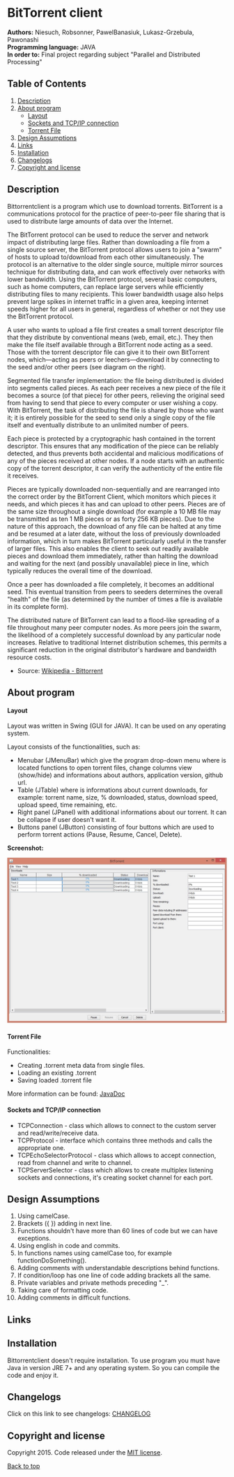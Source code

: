 # BitTorrent client
<b>Authors:</b> Niesuch, Robsonner, PawelBanasiuk, Lukasz-Grzebula, Pawonashi <br />
<b>Programming language:</b> JAVA <br />
<b>In order to:</b> Final project regarding subject "Parallel and Distributed Processing" <br />

## Table of Contents
1. [Description](https://github.com/niesuch/bittorrentclient/blob/master/README.md#description)
2. [About program](https://github.com/niesuch/bittorrentclient/blob/master/README.md#about-program)
	* [Layout](https://github.com/niesuch/bittorrentclient/blob/master/README.md#layout)
	* [Sockets and TCP/IP connection](https://github.com/niesuch/bittorrentclient/blob/master/README.md#sockets-and-tcpip-connection)
	* [Torrent File](https://github.com/niesuch/bittorrentclient/blob/master/README.md#torrent-file)
3. [Design Assumptions](https://github.com/niesuch/bittorrentclient/blob/master/README.md#desing-assumptions)
4. [Links](https://github.com/niesuch/bittorrentclient/blob/master/README.md#links)
5. [Installation](https://github.com/niesuch/bittorrentclient/blob/master/README.md#installation)
6. [Changelogs](https://github.com/niesuch/bittorrentclient/blob/master/README.md#changelogs)
7. [Copyright and license](https://github.com/niesuch/bittorrentclient/blob/master/README.md#copyright-and-license)

## Description
Bittorrentclient is a program which use to download torrents. BitTorrent is a communications protocol for the practice of peer-to-peer file sharing that is used to distribute large amounts of data over the Internet.

The BitTorrent protocol can be used to reduce the server and network impact of distributing large files. Rather than downloading a file from a single source server, the BitTorrent protocol allows users to join a "swarm" of hosts to upload to/download from each other simultaneously. The protocol is an alternative to the older single source, multiple mirror sources technique for distributing data, and can work effectively over networks with lower bandwidth. Using the BitTorrent protocol, several basic computers, such as home computers, can replace large servers while efficiently distributing files to many recipients. This lower bandwidth usage also helps prevent large spikes in internet traffic in a given area, keeping internet speeds higher for all users in general, regardless of whether or not they use the BitTorrent protocol.

A user who wants to upload a file first creates a small torrent descriptor file that they distribute by conventional means (web, email, etc.). They then make the file itself available through a BitTorrent node acting as a seed. Those with the torrent descriptor file can give it to their own BitTorrent nodes, which—acting as peers or leechers—download it by connecting to the seed and/or other peers (see diagram on the right).

Segmented file transfer implementation: the file being distributed is divided into segments called pieces. As each peer receives a new piece of the file it becomes a source (of that piece) for other peers, relieving the original seed from having to send that piece to every computer or user wishing a copy. With BitTorrent, the task of distributing the file is shared by those who want it; it is entirely possible for the seed to send only a single copy of the file itself and eventually distribute to an unlimited number of peers.

Each piece is protected by a cryptographic hash contained in the torrent descriptor. This ensures that any modification of the piece can be reliably detected, and thus prevents both accidental and malicious modifications of any of the pieces received at other nodes. If a node starts with an authentic copy of the torrent descriptor, it can verify the authenticity of the entire file it receives.

Pieces are typically downloaded non-sequentially and are rearranged into the correct order by the BitTorrent Client, which monitors which pieces it needs, and which pieces it has and can upload to other peers. Pieces are of the same size throughout a single download (for example a 10 MB file may be transmitted as ten 1 MB pieces or as forty 256 KB pieces). Due to the nature of this approach, the download of any file can be halted at any time and be resumed at a later date, without the loss of previously downloaded information, which in turn makes BitTorrent particularly useful in the transfer of larger files. This also enables the client to seek out readily available pieces and download them immediately, rather than halting the download and waiting for the next (and possibly unavailable) piece in line, which typically reduces the overall time of the download.

Once a peer has downloaded a file completely, it becomes an additional seed. This eventual transition from peers to seeders determines the overall "health" of the file (as determined by the number of times a file is available in its complete form).

The distributed nature of BitTorrent can lead to a flood-like spreading of a file throughout many peer computer nodes. As more peers join the swarm, the likelihood of a completely successful download by any particular node increases. Relative to traditional Internet distribution schemes, this permits a significant reduction in the original distributor's hardware and bandwidth resource costs.

* Source: [Wikipedia - Bittorrent](https://en.wikipedia.org/wiki/BitTorrent)

## About program
#### Layout
Layout was written in Swing (GUI for JAVA). It can be used on any operating system.

Layout consists of the functionalities, such as:
* Menubar (JMenuBar) which give the program drop-down menu where is located functions to open torrent files, change columns view (show/hide) and informations about authors, application version, github url.
* Table (JTable) where is informations about current downloads, for example: torrent name, size, % downloaded, status, download speed, upload speed, time remaining, etc.
* Right panel (JPanel) with additional informations about our torrent. It can be collapse if user doesn't want it.
* Buttons panel (JButton) consisting of four buttons which are used to perform torrent actions (Pause, Resume, Cancel, Delete).

<b>Screenshot:</b>

![Alt text](/docs/screenshots/layout.jpg)

#### Torrent File
Functionalities:
 - Creating .torrent meta data from single files.
 - Loading an existing .torrent
 - Saving loaded .torrent file
 
More information can be found:
[JavaDoc](https://github.com/niesuch/bittorrentclient/tree/master/docs/javadoc)

#### Sockets and TCP/IP connection
* TCPConnection - class which allows to connect to the custom server and read/write/receive data.
* TCPProtocol - interface which contains three methods and calls the appropriate one.
* TCPEchoSelectorProtocol - class which allows to accept connection, read from channel and write to channel.
* TCPServerSelector - class which allows to create multiplex listening sockets and connections, it's creating socket channel for each port.

## Design Assumptions
1. Using camelCase.
2. Brackets ({ }) adding in next line.
3. Functions shouldn't have more than 60 lines of code but we can have exceptions.
4. Using english in code and commits.
5. In functions names using camelCase too, for example functionDoSomething().
6. Adding comments with understandable descriptions behind functions.
7. If condition/loop has one line of code adding brackets all the same.
8. Private variables and private methods preceding "_".
9. Taking care of formatting code.
10. Adding comments in difficult functions.

## Links

## Installation
Bittorrentclient doesn't require installation. To use program you must have Java in version JRE 7+ and any operating system. So you can compile the code and enjoy it.

## Changelogs
Click on this link to see changelogs: [CHANGELOG](https://github.com/niesuch/bittorrentclient/releases)

## Copyright and license
Copyright 2015. Code released under the [MIT license](https://github.com/niesuch/bittorrentclient/blob/master/LICENSE.md).

[Back to top](https://github.com/niesuch/bittorrentclient/blob/master/README.md#bittorrent-client)
